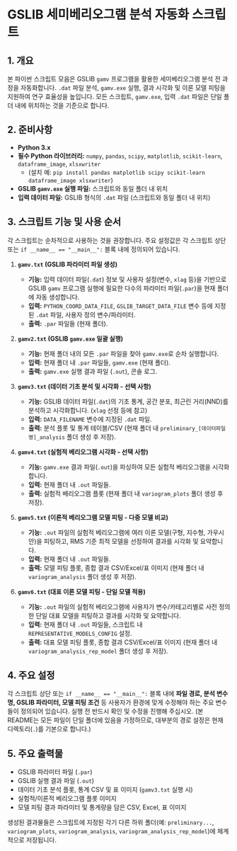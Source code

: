 # GSLIB 세미베리오그램 분석 자동화 스크립트

## 1. 개요

본 파이썬 스크립트 모음은 GSLIB `gamv` 프로그램을 활용한 세미베리오그램 분석 전 과정을 자동화합니다. `.dat` 파일 분석, `gamv.exe` 실행, 결과 시각화 및 이론 모델 피팅을 지원하여 연구 효율성을 높입니다. 모든 스크립트, `gamv.exe`, 입력 `.dat` 파일은 단일 폴더 내에 위치하는 것을 기준으로 합니다.

## 2. 준비사항

* **Python 3.x**
* **필수 Python 라이브러리:** `numpy`, `pandas`, `scipy`, `matplotlib`, `scikit-learn`, `dataframe_image`, `xlsxwriter`
    * (설치 예: `pip install pandas matplotlib scipy scikit-learn dataframe_image xlsxwriter`)
* **GSLIB `gamv.exe` 실행 파일:** 스크립트와 동일 폴더 내 위치
* **입력 데이터 파일:** GSLIB 형식의 `.dat` 파일 (스크립트와 동일 폴더 내 위치)

## 3. 스크립트 기능 및 사용 순서

각 스크립트는 순차적으로 사용하는 것을 권장합니다. 주요 설정값은 각 스크립트 상단 또는 `if __name__ == "__main__":` 블록 내에 정의되어 있습니다.

1.  **`gamv.txt` (GSLIB 파라미터 파일 생성)**
    * **기능:** 입력 데이터 파일(`.dat`) 정보 및 사용자 설정(변수, `xlag` 등)을 기반으로 GSLIB `gamv` 프로그램 실행에 필요한 다수의 파라미터 파일(`.par`)을 현재 폴더에 자동 생성합니다.
    * **입력:** `PYTHON_COORD_DATA_FILE`, `GSLIB_TARGET_DATA_FILE` 변수 등에 지정된 `.dat` 파일, 사용자 정의 변수/파라미터.
    * **출력:** `.par` 파일들 (현재 폴더).

2.  **`gamv2.txt` (GSLIB `gamv.exe` 일괄 실행)**
    * **기능:** 현재 폴더 내의 모든 `.par` 파일을 찾아 `gamv.exe`로 순차 실행합니다.
    * **입력:** 현재 폴더 내 `.par` 파일들, `gamv.exe` (현재 폴더).
    * **출력:** `gamv.exe` 실행 결과 파일 (`.out`), 콘솔 로그.

3.  **`gamv3.txt` (데이터 기초 분석 및 시각화 - 선택 사항)**
    * **기능:** GSLIB 데이터 파일(`.dat`)의 기초 통계, 공간 분포, 최근린 거리(NND)를 분석하고 시각화합니다. (`xlag` 선정 등에 참고)
    * **입력:** `DATA_FILENAME` 변수에 지정된 `.dat` 파일.
    * **출력:** 분석 플롯 및 통계 테이블/CSV (현재 폴더 내 `preliminary_[데이터파일명]_analysis` 폴더 생성 후 저장).

4.  **`gamv4.txt` (실험적 베리오그램 시각화 - 선택 사항)**
    * **기능:** `gamv.exe` 결과 파일(`.out`)을 파싱하여 모든 실험적 베리오그램을 시각화합니다.
    * **입력:** 현재 폴더 내 `.out` 파일들.
    * **출력:** 실험적 베리오그램 플롯 (현재 폴더 내 `variogram_plots` 폴더 생성 후 저장).

5.  **`gamv5.txt` (이론적 베리오그램 모델 피팅 - 다중 모델 비교)**
    * **기능:** `.out` 파일의 실험적 베리오그램에 여러 이론 모델(구형, 지수형, 가우시안)을 피팅하고, RMS 기준 최적 모델을 선정하여 결과를 시각화 및 요약합니다.
    * **입력:** 현재 폴더 내 `.out` 파일들.
    * **출력:** 모델 피팅 플롯, 종합 결과 CSV/Excel/표 이미지 (현재 폴더 내 `variogram_analysis` 폴더 생성 후 저장).

6.  **`gamv6.txt` (대표 이론 모델 피팅 - 단일 모델 적용)**
    * **기능:** `.out` 파일의 실험적 베리오그램에 사용자가 변수/카테고리별로 사전 정의한 단일 대표 모델을 피팅하고 결과를 시각화 및 요약합니다.
    * **입력:** 현재 폴더 내 `.out` 파일들, 스크립트 내 `REPRESENTATIVE_MODELS_CONFIG` 설정.
    * **출력:** 대표 모델 피팅 플롯, 종합 결과 CSV/Excel/표 이미지 (현재 폴더 내 `variogram_analysis_rep_model` 폴더 생성 후 저장).

## 4. 주요 설정

각 스크립트 상단 또는 `if __name__ == "__main__":` 블록 내에 **파일 경로, 분석 변수명, GSLIB 파라미터, 모델 피팅 조건** 등 사용자가 환경에 맞게 수정해야 하는 주요 변수들이 정의되어 있습니다. 실행 전 반드시 확인 및 수정을 진행해 주십시오. (본 README는 모든 파일이 단일 폴더에 있음을 가정하므로, 대부분의 경로 설정은 현재 디렉토리(`.`)를 기본으로 합니다.)

## 5. 주요 출력물

* GSLIB 파라미터 파일 (`.par`)
* GSLIB 실행 결과 파일 (`.out`)
* 데이터 기초 분석 플롯, 통계 CSV 및 표 이미지 (`gamv3.txt` 실행 시)
* 실험적/이론적 베리오그램 플롯 이미지
* 모델 피팅 결과 파라미터 및 통계량을 담은 CSV, Excel, 표 이미지

생성된 결과물들은 스크립트에 지정된 각기 다른 하위 폴더(예: `preliminary...`, `variogram_plots`, `variogram_analysis`, `variogram_analysis_rep_model`)에 체계적으로 저장됩니다.
